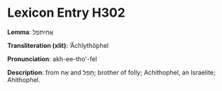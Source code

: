 # Lexicon Entry H302

**Lemma**: אֲחִיתֹפֶל

**Transliteration (xlit)**: ʼĂchîythôphel

**Pronunciation**: akh-ee-tho'-fel

**Description**:
from אָח and תָּפֵל; brother of folly; Achithophel, an Israelite; Ahithophel.

